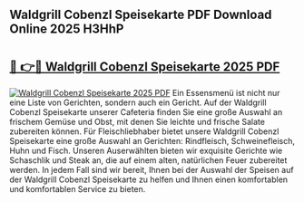 ## Waldgrill Cobenzl Speisekarte PDF Download Online 2025 H3HhP

# <h2><a href="http://gcecad.nevu.top/?p=Waldgrill+Cobenzl+Speisekarte">🔗 👉🔴 Waldgrill Cobenzl Speisekarte 2025 PDF</a></h2>

[![Waldgrill Cobenzl Speisekarte 2025 PDF](https://i.imgur.com/dBaPXMq.png)](http://gcecad.nevu.top/?p=Waldgrill+Cobenzl+Speisekarte)
Ein Essensmenü ist nicht nur eine Liste von Gerichten, sondern auch ein Gericht. Auf der Waldgrill Cobenzl Speisekarte unserer Cafeteria finden Sie eine große Auswahl an frischem Gemüse und Obst, mit denen Sie leichte und frische Salate zubereiten können. Für Fleischliebhaber bietet unsere Waldgrill Cobenzl Speisekarte eine große Auswahl an Gerichten: Rindfleisch, Schweinefleisch, Huhn und Fisch. Unseren Auserwählten bieten wir exquisite Gerichte wie Schaschlik und Steak an, die auf einem alten, natürlichen Feuer zubereitet werden. In jedem Fall sind wir bereit, Ihnen bei der Auswahl der Speisen auf der Waldgrill Cobenzl Speisekarte zu helfen und Ihnen einen komfortablen und komfortablen Service zu bieten.
